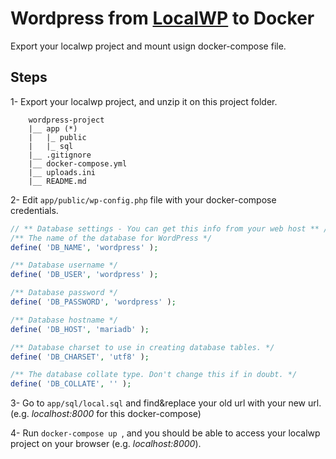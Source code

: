 # Wordpress from [LocalWP](https://localwp.com/) to Docker


Export your localwp project and mount usign docker-compose file.


## Steps
1- Export your localwp project, and unzip it on this project folder.
```
    wordpress-project
    |__ app (*)
    |   |_ public   
    |   |_ sql      
    |__ .gitignore
    |__ docker-compose.yml
    |__ uploads.ini
    |__ README.md
```

2- Edit `app/public/wp-config.php` file with your docker-compose credentials.
```php
// ** Database settings - You can get this info from your web host ** //
/** The name of the database for WordPress */
define( 'DB_NAME', 'wordpress' );

/** Database username */
define( 'DB_USER', 'wordpress' );

/** Database password */
define( 'DB_PASSWORD', 'wordpress' );

/** Database hostname */
define( 'DB_HOST', 'mariadb' );

/** Database charset to use in creating database tables. */
define( 'DB_CHARSET', 'utf8' );

/** The database collate type. Don't change this if in doubt. */
define( 'DB_COLLATE', '' );        
```

3- Go to `app/sql/local.sql` and find&replace your old url with your new url. (e.g. _localhost:8000_ for this docker-compose)

4- Run `docker-compose up `, and you should be able to access your localwp project on your browser (e.g. _localhost:8000_).


